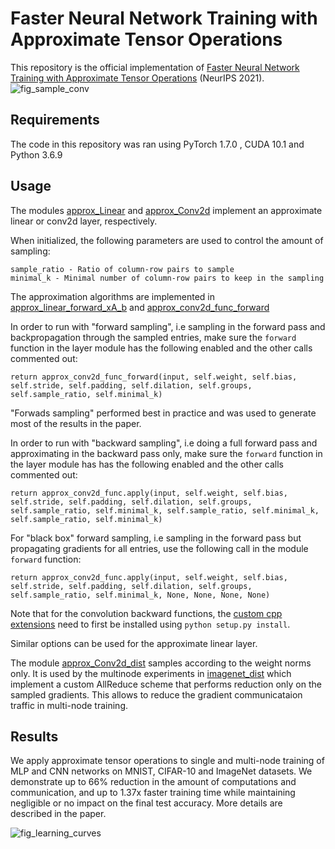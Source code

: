 # Faster Neural Network Training with Approximate Tensor Operations

This repository is the official implementation of [Faster Neural Network Training with Approximate Tensor Operations](https://arxiv.org/abs/1805.08079) (NeurIPS 2021). 
![fig_sample_conv](https://user-images.githubusercontent.com/18640225/137972406-9f759402-e8a1-4715-b85a-33258c8dbb9e.png)

## Requirements

The code in this repository was ran using PyTorch 1.7.0 , CUDA 10.1 and Python 3.6.9

## Usage

The modules [approx_Linear](src/pytorch/approx_mul_pytorch/modules/approx_Linear.py) and [approx_Conv2d](src/pytorch/approx_mul_pytorch/modules/approx_Conv2d.py) implement an approximate linear or conv2d layer, respectively. 

When initialized, the following parameters are used to control the amount of sampling:

```
sample_ratio - Ratio of column-row pairs to sample
minimal_k - Minimal number of column-row pairs to keep in the sampling
```

The approximation algorithms are implemented in [approx_linear_forward_xA_b](src/pytorch/approx_mul_pytorch/functional/approx_linear.py) and [approx_conv2d_func_forward](src/pytorch/approx_mul_pytorch/functional/approx_conv2d.py)

In order to run with "forward sampling", i.e sampling in the forward pass and backpropagation through the sampled entries, make sure the ```forward``` function in the layer module has the following enabled and the other calls commented out:
```
return approx_conv2d_func_forward(input, self.weight, self.bias, self.stride, self.padding, self.dilation, self.groups, self.sample_ratio, self.minimal_k)
```

"Forwads sampling" performed best in practice and was used to generate most of the results in the paper.

In order to run with "backward sampling", i.e doing a full forward pass and approximating in the backward pass only, make sure the ```forward``` function in the layer module has has the following enabled and the other calls commented out:
```
return approx_conv2d_func.apply(input, self.weight, self.bias, self.stride, self.padding, self.dilation, self.groups, self.sample_ratio, self.minimal_k, self.sample_ratio, self.minimal_k, self.sample_ratio, self.minimal_k)
```

For "black box" forward sampling, i.e sampling in the forward pass but propagating gradients for all entries, use the following call in the module ```forward``` function:
```
return approx_conv2d_func.apply(input, self.weight, self.bias, self.stride, self.padding, self.dilation, self.groups, self.sample_ratio, self.minimal_k, None, None, None, None)
```

Note that for the convolution backward functions, the [custom cpp extensions](src/pytorch/cpp) need to first be installed using ```python setup.py install```.


Similar options can be used for the approximate linear layer.

The module [approx_Conv2d_dist](src/pytorch/approx_mul_pytorch/modules/approx_Conv2d_dist.py) samples according to the weight norms only. It is used by the multinode experiments in [imagenet_dist](src/pytorch/imagenet_dist) which implement a custom AllReduce scheme that performs reduction only on the sampled gradients. This allows to reduce the gradient communicataion traffic in multi-node training. 


## Results

We apply approximate tensor operations to single and multi-node training of MLP and CNN networks on MNIST, CIFAR-10 and ImageNet datasets. We demonstrate up to 66\% reduction in the amount of computations and communication, and up to 1.37x faster training time while maintaining negligible or no impact on the final test accuracy. More details are described in the paper.

![fig_learning_curves](https://user-images.githubusercontent.com/18640225/138027903-0d56f491-7f97-4a22-800c-91eeb504dcf9.png)

